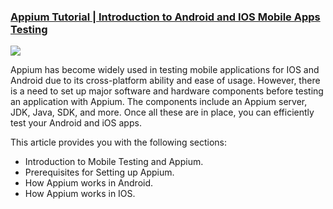### [Appium Tutorial | Introduction to Android and IOS Mobile Apps Testing](https://www.katalon.com/resources-center/blog/appium-tutorial-mobile-testing/)

<img src="https://d1h3p5fzmizjvp.cloudfront.net/wp-content/uploads/2020/12/Appium-Tutorial-for-Testing-Android-and-IOS-Mobile-Apps.png">

Appium has become widely used in testing mobile applications for IOS and Android due to its cross-platform ability and ease of usage. However, there is a need to set up major software and hardware components before testing an application with Appium. The components include an Appium server, JDK, Java, SDK, and more. Once all these are in place, you can efficiently test your Android and iOS apps.

This article provides you with the following sections:
- Introduction to Mobile Testing and Appium.
- Prerequisites for Setting up Appium.
- How Appium works in Android.
- How Appium works in IOS.
